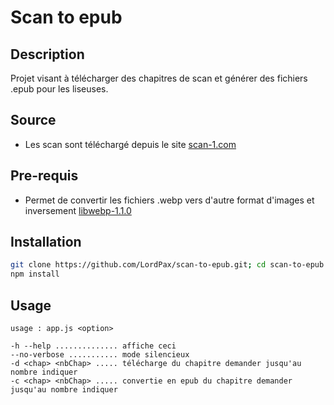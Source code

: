 # Scan to epub
## Description
Projet visant à télécharger des chapitres de scan et générer des fichiers .epub pour les liseuses.

## Source
* Les scan sont téléchargé depuis le site [scan-1.com](https://wwv.scan-1.com/one-piece)

## Pre-requis
* Permet de convertir les fichiers .webp vers d'autre format d'images et inversement [libwebp-1.1.0](https://developers.google.com/speed/webp/docs/compiling)

## Installation
```bash
git clone https://github.com/LordPax/scan-to-epub.git; cd scan-to-epub
npm install
```

## Usage
```
usage : app.js <option>

-h --help .............. affiche ceci
--no-verbose ........... mode silencieux
-d <chap> <nbChap> ..... télécharge du chapitre demander jusqu'au nombre indiquer
-c <chap> <nbChap> ..... convertie en epub du chapitre demander jusqu'au nombre indiquer
```